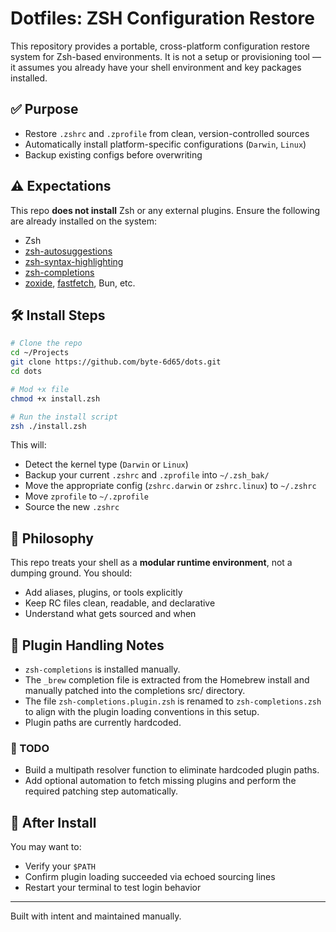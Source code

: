 # Dotfiles: ZSH Configuration Restore

This repository provides a portable, cross-platform configuration restore system for Zsh-based environments. It is not a setup or provisioning tool — it assumes you already have your shell environment and key packages installed.

## ✅ Purpose

* Restore `.zshrc` and `.zprofile` from clean, version-controlled sources
* Automatically install platform-specific configurations (`Darwin`, `Linux`)
* Backup existing configs before overwriting

## ⚠️ Expectations

This repo **does not install** Zsh or any external plugins.
Ensure the following are already installed on the system:

* Zsh
* [zsh-autosuggestions](https://github.com/zsh-users/zsh-autosuggestions)
* [zsh-syntax-highlighting](https://github.com/zsh-users/zsh-syntax-highlighting)
* [zsh-completions](https://github.com/zsh-users/zsh-completions)
* [zoxide](https://github.com/ajeetdsouza/zoxide), [fastfetch](https://github.com/fastfetch-cli/fastfetch), Bun, etc.

## 🛠 Install Steps

```bash
# Clone the repo
cd ~/Projects
git clone https://github.com/byte-6d65/dots.git
cd dots

# Mod +x file
chmod +x install.zsh

# Run the install script
zsh ./install.zsh
```

This will:

* Detect the kernel type (`Darwin` or `Linux`)
* Backup your current `.zshrc` and `.zprofile` into `~/.zsh_bak/`
* Move the appropriate config (`zshrc.darwin` or `zshrc.linux`) to `~/.zshrc`
* Move `zprofile` to `~/.zprofile`
* Source the new `.zshrc`

## 🌱 Philosophy

This repo treats your shell as a **modular runtime environment**, not a dumping ground. You should:

* Add aliases, plugins, or tools explicitly
* Keep RC files clean, readable, and declarative
* Understand what gets sourced and when

## 🔧 Plugin Handling Notes

* `zsh-completions` is installed manually.
* The `_brew` completion file is extracted from the Homebrew install and manually patched into the completions src/ directory.
* The file `zsh-completions.plugin.zsh` is renamed to `zsh-completions.zsh` to align with the plugin loading conventions in this setup.
* Plugin paths are currently hardcoded.

### 📌 TODO

* Build a multipath resolver function to eliminate hardcoded plugin paths.
* Add optional automation to fetch missing plugins and perform the required patching step automatically.

## 🧹 After Install

You may want to:

* Verify your `$PATH`
* Confirm plugin loading succeeded via echoed sourcing lines
* Restart your terminal to test login behavior

---

Built with intent and maintained manually.
